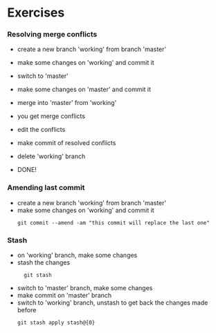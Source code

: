 # Exercises

### Resolving merge conflicts
- create a new branch 'working' from branch 'master'
- make some changes on 'working' and commit it
- switch to 'master'
- make some changes on 'master' and commit it
- merge into 'master' from 'working'
- you get merge conflicts
- edit the conflicts
- make commit of resolved conflicts

- delete 'working' branch
- DONE!

### Amending last commit
- create a new branch 'working' from branch 'master'
- make some changes on 'working' and commit it
  ```
  git commit --amend -am "this commit will replace the last one"
  ```

### Stash
- on 'working' branch, make some changes
- stash the changes
  ```
    git stash
  ```
- switch to 'master' branch, make some changes
- make commit on 'master' branch
- switch to 'working' branch, unstash to get back the changes made before
  ```
  git stash apply stash@{0}
  ```
